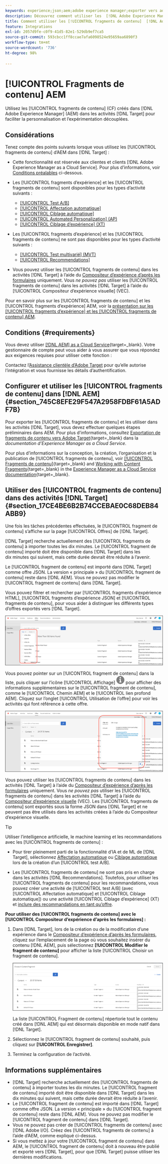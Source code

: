 ```yaml
---
keywords: experience;json;aem;adobe experience manager;exporter vers adobe target;fragments de contenu;fragments;CF;cf;découplé;personnalisation;expérimentation
description: Découvrez comment utiliser les  [!DNL Adobe Experience Manager] [!UICONTROL fragments de contenu] dans les activités  [!DNL Adobe Target] .
title: Comment utiliser les [!UICONTROL fragments de contenu]  [!DNL Adobe Experience Manager] (AEM) ?
feature: Integrations
exl-id: 2057d9fe-c0f9-41d5-82e1-529db9ef7ca5
source-git-commit: 593cbcc1ff8ccae7afa6098524e95659aa6890f3
workflow-type: tm+mt
source-wordcount: '736'
ht-degree: 98%

---
```


# [!UICONTROL Fragments de contenu] AEM

Utilisez les [!UICONTROL fragments de contenu] (CF) créés dans [!DNL Adobe Experience Manager] (AEM) dans les activités [!DNL Target] pour faciliter la personnalisation et l’expérimentation découplées.

## Considérations

Tenez compte des points suivants lorsque vous utilisez les [!UICONTROL fragments de contenu] d’AEM dans [!DNL Target] :

* Cette fonctionnalité est réservée aux clientes et clients [!DNL Adobe Experience Manager as a Cloud Service]. Pour plus d’informations, voir [Conditions préalables](#section_AE6F0971E1574B3AA324003599B96E5A) ci-dessous.
* Les [!UICONTROL fragments d’expérience] et les [!UICONTROL fragments de contenu] sont disponibles pour les types d’activité suivants :

   * [[!UICONTROL Test A/B]](/help/main/c-activities/t-test-ab/test-ab.md)
   * [[!UICONTROL Affectation automatique]](/help/main/c-activities/automated-traffic-allocation/automated-traffic-allocation.md)
   * [[!UICONTROL Ciblage automatique]](/help/main/c-activities/auto-target/auto-target-to-optimize.md)
   * [[!UICONTROL Automated Personalization] (AP)](/help/main/c-activities/t-automated-personalization/automated-personalization.md)
   * [[!UICONTROL Ciblage d’expérience] (XT)](/help/main/c-activities/t-experience-target/experience-target.md)

* Les [!UICONTROL fragments d’expérience] et les [!UICONTROL fragments de contenu] ne sont pas disponibles pour les types d’activité suivants :

   * [[!UICONTROL Test multivarié] (MVT)](/help/main/c-activities/c-multivariate-testing/multivariate-testing.md)
   * [[!UICONTROL Recommendations]](/help/main/c-recommendations/recommendations.md)

* Vous pouvez utiliser les [!UICONTROL fragments de contenu] dans les activités [!DNL Target] à l’aide du [Compositeur d’expérience d’après les formulaires](/help/main/c-experiences/form-experience-composer.md) uniquement. Vous *ne pouvez pas* utiliser les [!UICONTROL fragments de contenu] dans les activités [!DNL Target] à l’aide du [!UICONTROL Compositeur d’expérience visuelle] (VEC).

Pour en savoir plus sur les [!UICONTROL fragments de contenu] et les [!UICONTROL fragments d’expérience] AEM, voir la [présentation sur les [!UICONTROL fragments d’expérience] et les [!UICONTROL fragments de contenu] AEM](/help/main/c-integrating-target-with-mac/aem/aem-experience-and-content-fragments.md).

## Conditions {#requirements}

Vous devez utiliser [[!DNL AEM] as a Cloud Service](https://experienceleague.corp.adobe.com/docs/experience-manager-cloud-service.html?lang=fr){target=_blank}. Votre gestionnaire de compte peut vous aider à vous assurer que vous répondez aux exigences requises pour utiliser cette fonction :

Contactez l’[Assistance clientèle d’Adobe Target](/help/main/cmp-resources-and-contact-information.md#reference_ACA3391A00EF467B87930A450050077C) pour qu’elle autorise l’intégration et vous fournisse les détails d’authentification.

## Configurer et utiliser les [!UICONTROL fragments de contenu] dans [!DNL AEM] {#section_745C8EFE29F547A2958FDBF61A5ADF7B}

Pour exporter les [!UICONTROL fragments de contenu] et les utiliser dans les activités [!DNL Target], vous devez effectuer quelques étapes préliminaires dans AEM. Pour plus d’informations, consultez [Exportation de fragments de contenu vers Adobe Target](https://experienceleague.adobe.com/docs/experience-manager-cloud-service/content/sites/integrations/content-fragments-target.html?lang=fr){target=_blank} dans la *documentation d’Experience Manager as a Cloud Service*.

Pour plus d’informations sur la conception, la création, l’organisation et la publication de [!UICONTROL fragments de contenu], voir [[!UICONTROL Fragments de contenu]](https://experienceleague.adobe.com/docs/experience-manager-cloud-service/content/sites/authoring/fundamentals/content-fragments.html?lang=fr){target=_blank} and [Working with Content Fragments](https://experienceleague.adobe.com/docs/experience-manager-cloud-service/content/sites/administering/content-fragments/content-fragments.html?lang=fr){target=_blank} in the [Experience Manager as a Cloud Service documentation](https://experienceleague.adobe.com/docs/experience-manager-cloud-service/content/home.html?lang=fr){target=_blank}.

## Utiliser des [!UICONTROL fragments de contenu] dans des activités [!DNL Target] {#section_17CE4BE6B2B74CCEBAE0C68DEB84ABB9}

Une fois les tâches précédentes effectuées, le [!UICONTROL fragment de contenu] s’affiche sur la page [!UICONTROL Offres] de [!DNL Target].

[!DNL Target] recherche actuellement des [!UICONTROL fragments de contenu] à importer toutes les dix minutes. Le [!UICONTROL fragment de contenu] importé doit être disponible dans [!DNL Target] dans les dix minutes qui suivent, mais cette durée devrait être réduite à l’avenir.

Le [!UICONTROL fragment de contenu] est importé dans [!DNL Target] comme offre JSON. La version « principale » du [!UICONTROL fragment de contenu] reste dans [!DNL AEM]. Vous ne pouvez pas modifier le [!UICONTROL fragment de contenu] dans [!DNL Target].

Vous pouvez filtrer et rechercher par [!UICONTROL fragments d’expérience HTML], [!UICONTROL fragments d’expérience JSON] et [!UICONTROL fragments de contenu], pour vous aider à distinguer les différents types d’offres exportés vers [!DNL Target].

![Filtrer par types de fragments de contenu : HTML ou JSON dans l’interface utilisateur de Target](/help/main/c-integrating-target-with-mac/aem/assets/fragment-types.png)

Vous pouvez pointer sur un [!UICONTROL fragment de contenu] dans la liste, puis cliquer sur l’icône [!UICONTROL Affichage] ![Icône Infos](/help/main/c-integrating-target-with-mac/aem/assets/icon-info.png) pour afficher des informations supplémentaires sur le [!UICONTROL fragment de contenu], comme le [!UICONTROL Chemin AEM] et le [!UICONTROL lien profond AEM]. Cliquez sur l’onglet [!UICONTROL Utilisation de l’offre] pour voir les activités qui font référence à cette offre.

![Fenêtre contextuelle d’informations sur le fragment de contenu](/help/main/c-integrating-target-with-mac/aem/assets/cf-info-popup.png)

Vous pouvez utiliser les [!UICONTROL fragments de contenu] dans les activités [!DNL Target] à l’aide du [Compositeur d’expérience d’après les formulaires](/help/main/c-experiences/form-experience-composer.md) uniquement. Vous *ne pouvez pas* utiliser les [!UICONTROL fragments de contenu] dans les activités [!DNL Target] à l’aide du [Compositeur d’expérience visuelle](/help/main/c-experiences/c-visual-experience-composer/visual-experience-composer.md) (VEC). Les [!UICONTROL fragments de contenu] sont exportés sous la forme JSON dans [!DNL Target] et ne peuvent pas être utilisés dans les activités créées à l’aide du Compositeur d’expérience visuelle.

>[!TIP]
>
>Utiliser l’intelligence artificielle, le machine learning et les recommandations avec les [!UICONTROL fragments de contenu] :
>
>* Pour tirer pleinement parti de la fonctionnalité d’IA et de ML de [!DNL Target], sélectionnez [Affectation automatique](/help/main/c-activities/automated-traffic-allocation/automated-traffic-allocation.md#concept_A1407678796B4C569E94CBA8A9F7F5D4) ou [Ciblage automatique](/help/main/c-activities/auto-target/auto-target-to-optimize.md) lors de la création d’un [!UICONTROL test A/B].
>
>* Les [!UICONTROL fragments de contenu] ne sont pas pris en charge dans les activités [!DNL Recommendations]. Toutefois, pour utiliser les [!UICONTROL fragments de contenu] pour les recommandations, vous pouvez créer une activité de [!UICONTROL test A/B] (avec [!UICONTROL Affectation automatique] et [!UICONTROL Ciblage automatique]) ou une activité [!UICONTROL Ciblage d’expérience] (XT) et [inclure des recommandations en tant qu’offre](/help/main/c-recommendations/recommendations-as-an-offer.md).

**Pour utiliser des [!UICONTROL fragments de contenu] avec le [!UICONTROL Compositeur d’expérience d’après les formulaires] :**

1. Dans [!DNL Target], lors de la création ou de la modification d’une expérience dans le [Compositeur d’expérience d’après les formulaires](/help/main/c-experiences/form-experience-composer.md#task_FAC842A6535045B68B4C1AD3E657E56E), cliquez sur l’emplacement de la page où vous souhaitez insérer du contenu [!DNL AEM], puis sélectionnez **[!UICONTROL Modifier le fragment de contenu]** pour afficher la liste [!UICONTROL Choisir un fragment de contenu].

   ![image content_fragment_list](/help/main/c-integrating-target-with-mac/aem/assets/choose-content-fragment.png)

   La liste [!UICONTROL Fragment de contenu] répertorie tout le contenu créé dans [!DNL AEM] qui est désormais disponible en mode natif dans [!DNL Target].

1. Sélectionnez le [!UICONTROL fragment de contenu] souhaité, puis cliquez sur **[!UICONTROL Enregistrer]**.
1. Terminez la configuration de l’activité.

## Informations supplémentaires

* [!DNL Target] recherche actuellement des [!UICONTROL fragments de contenu] à importer toutes les dix minutes. Le [!UICONTROL fragment de contenu] importé doit être disponible dans [!DNL Target] dans les dix minutes qui suivent, mais cette durée devrait être réduite à l’avenir.
* Le [!UICONTROL fragment de contenu] est importé dans [!DNL Target] comme offre JSON. La version « principale » du [!UICONTROL fragment de contenu] reste dans [!DNL AEM]. Vous ne pouvez pas modifier le [!UICONTROL fragment de contenu] dans [!DNL Target].
* Vous ne pouvez pas créer de [!UICONTROL fragments de contenu] avec [!DNL Adobe I/O]. Créez des [!UICONTROL fragments de contenu] à l’aide d’AEM, comme expliqué ci-dessus.
* Si vous mettez à jour votre [!UICONTROL fragment de contenu] dans AEM, le [!UICONTROL fragment de contenu] doit à nouveau être publié et exporté vers [!DNL Target], pour que [!DNL Target] puisse utiliser les dernières modifications.
